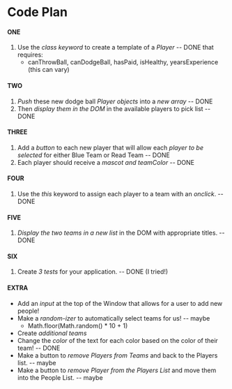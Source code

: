 # Code Plan

#### ONE 

1. Use the *class keyword* to create a template of a *Player* -- DONE
   that requires:
    * canThrowBall, canDodgeBall, hasPaid, isHealthy, yearsExperience (this can vary)

#### TWO

1. *Push* these new dodge ball *Player objects* into a *new array*  -- DONE
2. Then *display them in the DOM* in the available players to pick list -- DONE

#### THREE 

1. Add a *button* to each new player that will allow each *player to be selected* for either Blue Team or Read Team -- DONE
2. Each player should receive a *mascot and teamColor* -- DONE

#### FOUR

1. Use the *this* keyword to assign each player to a team with an *onclick*. -- DONE

#### FIVE

1. *Display the two teams in a new list* in the DOM with appropriate titles. -- DONE

#### SIX

1. Create *3 tests* for your application. -- DONE (I tried!)

#### EXTRA

* Add an *input* at the top of the Window that allows for a user to add new people!
* Make a *random-izer* to automatically select teams for us! -- maybe
  * Math.floor(Math.random() * 10 + 1)
* Create *additional teams*
* Change the *color* of the text for each color based on the color of their team! -- DONE
* Make a button to *remove Players from Teams* and back to the Players list. -- maybe
* Make a button to *remove Player from the Players List* and move them into the People List. -- maybe